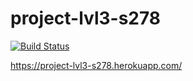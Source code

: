 # project-lvl3-s278
[![Build Status](https://travis-ci.org/evdrug/project-lvl3-s278.svg?branch=master)](https://travis-ci.org/evdrug/project-lvl3-s278)

https://project-lvl3-s278.herokuapp.com/
